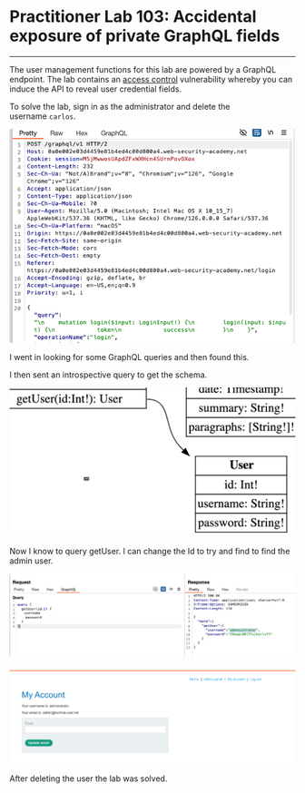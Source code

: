 # Practitioner Lab 103: Accidental exposure of private GraphQL fields

---

The user management functions for this lab are powered by a GraphQL endpoint. The lab contains an [access control](https://portswigger.net/web-security/access-control) vulnerability whereby you can induce the API to reveal user credential fields.

To solve the lab, sign in as the administrator and delete the username `carlos`.

![Untitled](Practitioner%20Lab%20103%20Accidental%20exposure%20of%20privat%20c2eb4ae10e6f4107ba0b29cb0c15245f/Untitled.png)

I went in looking for some GraphQL queries and then found this. 

I then sent an introspective query to get the schema.

![Untitled](Practitioner%20Lab%20103%20Accidental%20exposure%20of%20privat%20c2eb4ae10e6f4107ba0b29cb0c15245f/Untitled%201.png)

Now I know to query getUser. I can change the Id to try and find to find the admin user.

![Untitled](Practitioner%20Lab%20103%20Accidental%20exposure%20of%20privat%20c2eb4ae10e6f4107ba0b29cb0c15245f/Untitled%202.png)

![Untitled](Practitioner%20Lab%20103%20Accidental%20exposure%20of%20privat%20c2eb4ae10e6f4107ba0b29cb0c15245f/Untitled%203.png)

After deleting the user the lab was solved.
